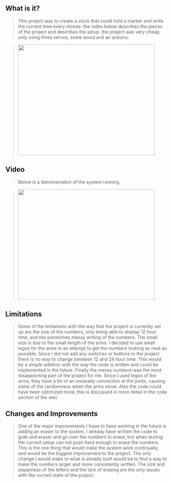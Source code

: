## What is it? ##

> This project was to create a clock that could hold a marker and write the current time every minute. the video below describes the pieces of the project and describes the setup. the project was very cheap, only using three servos, some wood and an arduino.

> <a href='http://www.youtube.com/watch?feature=player_embedded&v=zTHuqfR8hF0' target='_blank'><img src='http://img.youtube.com/vi/zTHuqfR8hF0/0.jpg' width='425' height=344 /></a>.

## Video ##

> Below is a demonstration of the system running.

> <a href='http://www.youtube.com/watch?feature=player_embedded&v=WRS2uaKK5y4' target='_blank'><img src='http://img.youtube.com/vi/WRS2uaKK5y4/0.jpg' width='425' height=344 /></a>.

## Limitations ##

> Some of the limitations with the way that the project is currently set up are the size of the numbers, only being able to display 12 hour time, and the sometimes messy writing of the numbers. The small size is due to the small length of the arms. I decided to use small legos for the arms in an attempt to get the numbers looking as neat as possible. Since I did not add any switches or buttons to the project there is no way to change between 12 and 24 hour time. This would be a simple addition with the way the code is written and could be implemented in the future. Finally the messy numbers was the most disappointing part of the project for me. Since I used legos of the arms, they have a bit of an unsteady connection at the joints, causing some of the randomness when the arms move. Also the code could have been optimized more, this is discussed in more detail in the code section of the wiki.

## Changes and Improvements ##

> One of the major improvements I hope to have working in the future is adding an eraser to the system. I already have written the code to grab and eraser and go over the numbers to erase, but when testing the current setup can not push hard enough to erase the numbers. This is the one thing that would make the system work continually, and would be the biggest improvement to the project. The only change I would make to what is already built would be to find a way to make the numbers larger and more consistently written. The size and sloppiness of the letters and the lack of erasing are the only issues with the current state of the project.

